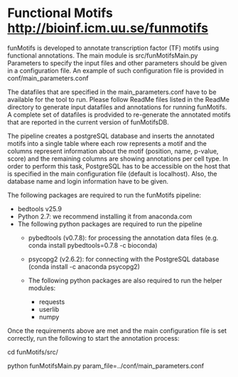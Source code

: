 # Functional Motifs http://bioinf.icm.uu.se/funmotifs

funMotifs is developed to annotate transcription factor (TF) motifs using functional annotations. The main module is src/funMotifsMain.py
Parameters to specify the input files and other parameters should be given in a configuration file. An example of such configuration file is provided in conf/main_parameters.conf

The datafiles that are specified in the main_parameters.conf have to be available for the tool to run. Please follow ReadMe files listed in the ReadMe directory to generate input datafiles and annotations for running funMotifs.
A complete set of datafiles is prodvided to re-generate the annotated motifs that are reported in the current version of funMotifsDB.

The pipeline creates a postgreSQL database and inserts the annotated motifs into a single table where each row represents a motif and the columns represent information about the motif (position, name, p-value, score) and the remaining columns are showing annotations per cell type. In order to perform this task, PostgreSQL has to be accessible on the host that is specified in the main configuration file (default is localhost). Also, the database name and login information have to be given. 

The following packages are required to run the funMotifs pipeline:
- bedtools v25.9
- Python 2.7: we recommend installing it from anaconda.com
- The following python packages are required to run the pipeline
	- pybedtools (v0.7.8): for processing the annotation data files (e.g. conda install pybedtools=0.7.8 -c bioconda)
	- psycopg2 (v2.6.2): for connecting with the PostgreSQL database (conda install -c anaconda psycopg2)

	- The following python packages are also required to run the helper modules:
		- requests
		- userlib 
		- numpy

Once the requirements above are met and the main configuration file is set correctly, run the following to start the annotation process:

cd funMotifs/src/

python funMotifsMain.py param_file=../conf/main_parameters.conf
